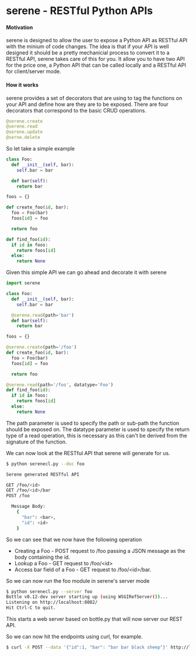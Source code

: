serene - RESTful Python APIs
======

#### Motivation

serene is designed to allow the user to expose a Python API as RESTful API with the minium of code changes. The idea is that if your API is well designed it should be a pretty mechanicial process to convert it to a RESTful API, serene takes care of this for you. It allow you to have two API for the price one, a Python API that can be called locally and a RESTful API for client/server mode.

#### How it works

serene provides a set of decorators that are using to tag the functions on your API and define how are they are to be exposed. There are four decorators that correspond to the basic CRUD operations.

```python
@serene.create
@serene.read
@serene.update
@serne.delete
```

So let take a simple example

```python
class Foo:
  def __init__(self, bar):
    self.bar = bar

  def bar(self):
    return bar

foos = {}

def create_foo(id, bar):
  foo = Foo(bar)
  foos[id] = foo

  return foo

def find_foo(id):
  if id in foos:
    return foos[id]
  else:
    return None

```

Given this simple API we can go ahead and decorate it with serene

```python
import serene

class Foo:
  def __init__(self, bar):
    self.bar = bar

  @serene.read(path='bar')
  def bar(self):
    return bar

foos = {}

@serene.create(path='/foo')
def create_foo(id, bar):
  foo = Foo(bar)
  foos[id] = foo

  return foo

@serene.read(path='/foo', datatype='Foo')
def find_foo(id):
  if id in foos:
    return foos[id]
  else:
    return None

```

The path parameter is used to specify the path or sub-path the function should be exposed on. The datatype parameter is used to specify the return type of a read operation, this is necessary as this can't be derived from the signature of the function.

We can now look at the RESTful API that serene will generate for us.

```bash
$ python serenecl.py --doc foo

Serene generated RESTful API

GET /foo/<id>
GET /foo/<id>/bar
POST /foo

  Message Body:
    {
      "bar": <bar>, 
      "id": <id>
    }

```

So we can see that we now have the following operation

* Creating a Foo - POST request to /foo passing a JSON message as the body containing the id.
* Lookup a Foo - GET request to /foo/&lt;id&gt; 
* Access bar field of a Foo  - GET request to /foo/&lt;id&gt;/bar.

So we can now run the foo module in serene's server mode

```bash
$ python serenecl.py --server foo
Bottle v0.12-dev server starting up (using WSGIRefServer())...
Listening on http://localhost:8082/
Hit Ctrl-C to quit.

```

This starts a web server based on bottle.py that will now server our REST API. 

So we can now hit the endpoints using curl, for example.

```bash
$ curl -X POST --data '{"id":1, "bar": "bar bar black sheep"}' http://localhost:8082/foo
```





